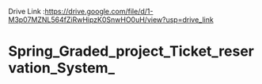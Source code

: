 Drive Link :https://drive.google.com/file/d/1-M3p07MZNL564fZiRwHipzK0SnwHO0uH/view?usp=drive_link
# Spring_Graded_project_Ticket_reservation_System_ 
